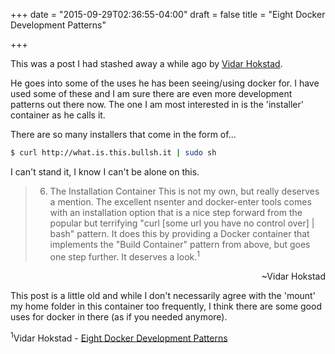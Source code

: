 +++
date  = "2015-09-29T02:36:55-04:00"
draft = false
title = "Eight Docker Development Patterns"

+++

This was a post I had stashed away a while ago by [Vidar Hokstad](http://www.hokstad.com).

He goes into some of the uses he has been seeing/using docker for. I have used some of these and I am sure there are even more development patterns out there now. The one I am most  interested in is the 'installer' container as he calls it.

There are so many installers that come in the form of...

```bash
$ curl http://what.is.this.bullsh.it | sudo sh
```

I can't stand it, I know I can't be alone on this.
<!-- more -->


>6. The Installation Container
This is not my own, but really deserves a mention. The excellent nsenter and docker-enter tools comes with an installation option that is a nice step forward from the popular but terrifying "curl [some url you have no control over] | bash" pattern. It does this by providing a Docker container that implements the "Build Container" pattern from above, but goes one step further. It deserves a look.<sup>1</sup>
<div align=right>~Vidar Hokstad
</div>

This post is a little old and while I don't necessarily agree with the 'mount' my home folder in this container too frequently, I think there are some good uses for docker in there (as if you needed anymore).

<sup>1</sup>Vidar Hokstad - [Eight Docker Development Patterns](http://www.hokstad.com/docker/patterns)

